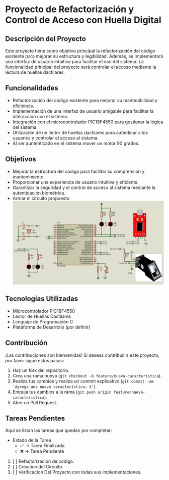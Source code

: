 # Proyecto de Refactorización y Control de Acceso con Huella Digital

## Descripción del Proyecto

Este proyecto tiene como objetivo principal la refactorización del código existente para mejorar su estructura y legibilidad. Además, se implementará una interfaz de usuario intuitiva para facilitar el uso del sistema. La funcionalidad principal del proyecto será controlar el acceso mediante la lectura de huellas dactilares.

## Funcionalidades

- Refactorización del código existente para mejorar su mantenibilidad y eficiencia.
- Implementación de una interfaz de usuario amigable para facilitar la interacción con el sistema.
- Integración con el microcontrolador PIC18F4550 para gestionar la lógica del sistema.
- Utilización de un lector de huellas dactilares para autenticar a los usuarios y controlar el acceso al sistema.
- Al ser auntenticado en el sistema mover un motor 90 grados.

## Objetivos

- Mejorar la estructura del código para facilitar su comprensión y mantenimiento.
- Proporcionar una experiencia de usuario intuitiva y eficiente.
- Garantizar la seguridad y el control de acceso al sistema mediante la autenticación biométrica.
- Armar el circuito propuesto
![Imagen del circuito propuesto](Images/circuitoSensor.jpeg)

## Tecnologías Utilizadas

- Microcontrolador PIC18F4550
- Lector de Huellas Dactilares
- Lenguaje de Programación C
- Plataforma de Desarrollo (por definir)

## Contribución

¡Las contribuciones son bienvenidas! Si deseas contribuir a este proyecto, por favor sigue estos pasos:

1. Haz un fork del repositorio.
2. Crea una rama nueva (`git checkout -b feature/nueva-caracteristica`).
3. Realiza tus cambios y realiza un commit explicativo (`git commit -am 'Agrega una nueva característica: X'`).
4. Empuja tus cambios a la rama (`git push origin feature/nueva-caracteristica`).
5. Abre un Pull Request.

## Tareas Pendientes

Aquí se listan las tareas que quedan por completar:

- Estado de la Tarea
  - ✅ -> Tarea Finalizada
  - ❌ -> Tarea Pendiente

1. [ ] Refactorizacion de codigo.
2. [ ] Creacion del Circuito.
3. [ ] Verificacion Del Proyecto con todas sus implementaciones.
